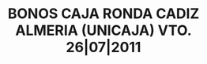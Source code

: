 ---
layout: asset
title: BONOS CAJA RONDA CADIZ ALMERIA (UNICAJA) VTO. 26|07|2011
isin: ES0364872038
---